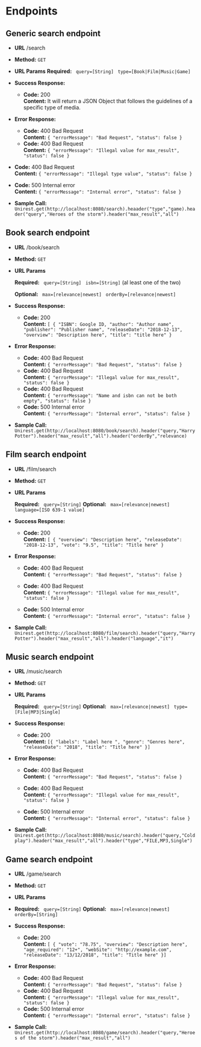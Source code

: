 # Endpoints

## Generic search endpoint
* **URL**
  /search

* **Method:**
  `GET` 
  
*  **URL Params**
   **Required:**
 	` query=[String]` 
	` type=[Book|Film|Music|Game]` 

* **Success Response:**
  * **Code:** 200 <br />
    **Content:** It will return a JSON Object that follows the guidelines of a specific type of media.
	
* **Error Response:**

  * **Code:** 400 Bad Request  <br />
    **Content:** `{
    "errorMessage": "Bad Request",
    "status": false
}`
  * **Code:** 400 Bad Request  <br />
    **Content:** `{
    "errorMessage": "Illegal value for max_result",
    "status": false
}`
 * **Code:** 400 Bad Request  <br />
    **Content:** `{
    "errorMessage": "Illegal type value",
    "status": false
}`
  * **Code:** 500 Internal error <br />
    **Content:** `{
    "errorMessage": "Internal error",
    "status": false
}`

* **Sample Call:**
	```Unirest.get(http://localhost:8080/search).heaader("type","game).header("query","Heroes of the storm").header("max_result","all")```

## Book search endpoint
* **URL**
  /book/search

* **Method:**
  `GET` 
  
*  **URL Params**

   **Required:**
 	` query=[String]` 
	` isbn=[String]` 
	(al least one of the two)
	
	**Optional:**
	` max=[relevance|newest]` 
	` orderBy=[relevance|newest]` 
	
* **Success Response:**
  * **Code:** 200 <br />
    **Content:** `[
    {
        "ISBN": Google ID,
        "author": "Author name",
        "publisher": "Publisher name",
        "releaseDate": "2018-12-13",
        "overview": "Description here",
        "title": "title here"
    }`
	
* **Error Response:**

  * **Code:** 400 Bad Request  <br />
    **Content:** `{
    "errorMessage": "Bad Request",
    "status": false
}`
  * **Code:** 400 Bad Request  <br />
    **Content:** `{
    "errorMessage": "Illegal value for max_result",
    "status": false
}`
  * **Code:** 400 Bad Request  <br />
    **Content:** `{
    "errorMessage": "Name and isbn can not be both empty",
    "status": false
}`
  * **Code:** 500 Internal error <br />
    **Content:** `{
    "errorMessage": "Internal error",
    "status": false
}`
* **Sample Call:**
	```Unirest.get(http://localhost:8080/book/search).header("query,"Harry Potter").header("max_result","all").header("orderBy","relevance)```

## Film search endpoint
* **URL**
  /film/search

* **Method:**
  `GET` 
  
*  **URL Params**

   **Required:**
 	` query=[String]` 
	**Optional:**
	` max=[relevance|newest]` 
	` language=[ISO 639-1 value]` 
	
* **Success Response:**
  * **Code:** 200 <br />
    **Content:** `[
    {
        "overview": "Description here",
        "releaseDate": "2018-12-13",
        "vote": "9.5",
        "title": "Title here"
    }`
	
* **Error Response:**

  * **Code:** 400 Bad Request  <br />
    **Content:** `{
    "errorMessage": "Bad Request",
    "status": false
}`

  * **Code:** 400 Bad Request  <br />
    **Content:** `{
    "errorMessage": "Illegal value for max_result",
    "status": false
}`

  * **Code:** 500 Internal error <br />
    **Content:** `{
    "errorMessage": "Internal error",
    "status": false
}`
* **Sample Call:**
	```Unirest.get(http://localhost:8080/film/search).header("query,"Harry Potter").header("max_result","all").header("language","it")```

## Music search endpoint
* **URL**
  /music/search

* **Method:**
  `GET` 
  
*  **URL Params**

   **Required:**
 	` query=[String]` 
	**Optional:**
	` max=[relevance|newest]` 
	` type=[File|MP3|Single]` 
	
* **Success Response:**
  * **Code:** 200 <br />
    **Content:** `[{
        "labels": "Label here ",
        "genre": "Genres here",
        "releaseDate": "2018",
        "title": "Title here"
    }]`
	
* **Error Response:**

  * **Code:** 400 Bad Request  <br />
    **Content:** `{
    "errorMessage": "Bad Request",
    "status": false
}`

  * **Code:** 400 Bad Request  <br />
    **Content:** `{
    "errorMessage": "Illegal value for max_result",
    "status": false
}`

  * **Code:** 500 Internal error <br />
    **Content:** `{
    "errorMessage": "Internal error",
    "status": false
}`
* **Sample Call:**
	```Unirest.get(http://localhost:8080/music/search).header("query,"Coldplay").header("max_result","all").header("type","FILE,MP3,Single")```

## Game search endpoint
* **URL**
  /game/search

* **Method:**
  `GET` 
  
*  **URL Params**
*  
   **Required:**
 	` query=[String]` 
	**Optional:**
	` max=[relevance|newest]` 
	` orderBy=[String]` 
	
* **Success Response:**
  * **Code:** 200 <br />
    **Content:** `[
    {
        "vote": "78.75",
        "overview": "Description here",
        "age_required": "12+",
        "webSite": "http://example.com",
        "releaseDate": "13/12/2018",
        "title": "Title here"
    }]`
	
* **Error Response:**

  * **Code:** 400 Bad Request  <br />
    **Content:** `{
    "errorMessage": "Bad Request",
    "status": false
}`
  * **Code:** 400 Bad Request  <br />
    **Content:** `{
    "errorMessage": "Illegal value for max_result",
    "status": false
}`
  * **Code:** 500 Internal error <br />
    **Content:** `{
    "errorMessage": "Internal error",
    "status": false
}`
* **Sample Call:**
	```Unirest.get(http://localhost:8080/game/search).header("query,"Heroes of the storm").header("max_result","all")```
